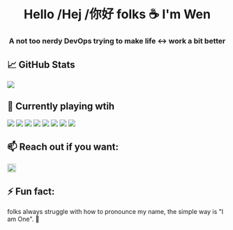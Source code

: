 
<h1 align="center">Hello /Hej /你好 folks &#9749; I'm Wen</h1>
<h3 align="center">A not too nerdy DevOps trying to make life <-> work a bit better </h3>


## &#x1f4c8; GitHub Stats
<a href="https://github.com/zdtsw/zdtsw">
<img align="center" src="https://github-readme-stats.vercel.app/api/?username=zdtsw&theme=dracula" />
</a>




## 🔭 Currently playing wtih
![](https://img.shields.io/badge/OS-Linux-informational?style=flat&logo=linux&logoColor=white&color=2bbc8a)
![](https://img.shields.io/badge/Tools-Jenkins-informational?style=flat&logo=Jenkins&logoColor=white&color=2bbc8a)
![](https://img.shields.io/badge/Tools-DockerEE-informational?style=flat&logo=docker&logoColor=white&color=2bbc8a)
![](https://img.shields.io/badge/Tools-Kubernetes-informational?style=flat&logo=kubernetes&logoColor=white&color=2bbc8a)
![](https://img.shields.io/badge/Tools-Ansible-informational?style=flat&logo=Ansible&logoColor=white&color=2bbc8a)
![](https://img.shields.io/badge/Code-Groovy-informational?style=flat&logo=Groovy&logoColor=white&color=2bbc8a)
![](https://img.shields.io/badge/Code-Golang-informational?style=flat&logo=go&logoColor=white&color=2bbc8a)
![](https://img.shields.io/badge/Code-Python-informational?style=flat&logo=python&logoColor=white&color=2bbc8a)



## 📫 Reach out if you want: 
<a href="https://www.linkedin.com/in/wen-zhou-08b5006/" target="blank">
  <img src="https://cdn.jsdelivr.net/npm/simple-icons@3.0.1/icons/linkedin.svg" height="20" width="20" />
</a>


## ⚡ Fun fact:
folks always struggle with how to pronounce my name, the simple way is "I am One". &#128079;


